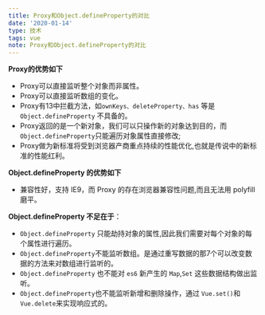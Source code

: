 ```yaml
---
title: Proxy和Object.defineProperty的对比
date: '2020-01-14'
type: 技术
tags: vue
note: Proxy和Object.defineProperty的对比
---
```


**Proxy的优势如下**

+ Proxy可以直接监听整个对象而非属性。
+ Proxy可以直接监听数组的变化。
+ Proxy有13中拦截方法，如`ownKeys、deleteProperty、has` 等是 `Object.defineProperty` 不具备的。
+ Proxy返回的是一个新对象，我们可以只操作新的对象达到目的，而`Object.defineProperty`只能遍历对象属性直接修改;
+ Proxy做为新标准将受到浏览器产商重点持续的性能优化,也就是传说中的新标准的性能红利。

**Object.defineProperty 的优势如下**

+ 兼容性好，支持 IE9，而 Proxy 的存在浏览器兼容性问题,而且无法用 polyfill 磨平。

**Object.defineProperty 不足在于**：
+ `Object.defineProperty` 只能劫持对象的属性,因此我们需要对每个对象的每个属性进行遍历。
+ `Object.defineProperty`不能监听数组。是通过重写数据的那7个可以改变数据的方法来对数组进行监听的。
+ `Object.defineProperty` 也不能对 `es6` 新产生的 `Map`,`Set` 这些数据结构做出监听。
+ `Object.defineProperty`也不能监听新增和删除操作，通过 `Vue.set()`和 `Vue.delete`来实现响应式的。
